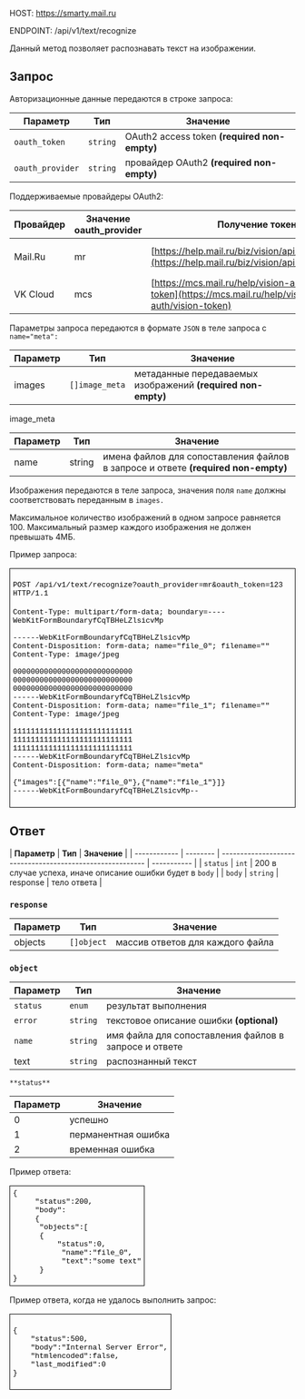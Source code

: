 HOST: https://smarty.mail.ru

ENDPOINT: /api/v1/text/recognize

Данный метод позволяет распознавать текст на изображении.

## Запрос

Авторизационные данные передаются в строке запроса:

| **Параметр**     | **Тип**  | **Значение**                                 |
| ---------------- | -------- | -------------------------------------------- |
| `oauth_token`    | `string` | OAuth2 access token **(required non-empty)** |
| `oauth_provider` | `string` | провайдер OAuth2 **(required non-empty)**    |

Поддерживаемые провайдеры OAuth2:

| **Провайдер** | **Значение oauth_provider** | **Получение токена**                                                                                     | **Проекты**               |
| ------------- | --------------------------- | -------------------------------------------------------------------------------------------------------- | ------------------------- |
| Mail.Ru       | mr                          | [https://help.mail.ru/biz/vision/api/v1/oauth_token](https://help.mail.ru/biz/vision/api/v1/oauth_token) | только внутренние проекты |
| VK Cloud           | mcs                         | [https://mcs.mail.ru/help/vision-auth/vision-token](https://mcs.mail.ru/help/vision-auth/vision-token)   | все клиенты VK Cloud           |

Параметры запроса передаются в формате `JSON` в теле запроса с `name="meta":`

| **Параметр** | **Тип**        | **Значение**                                                 |
| ------------ | -------------- | ------------------------------------------------------------ |
| images       | `[]image_meta` | метаданные передаваемых изображений **(required non-empty)** |

image_meta

| **Параметр** | **Тип** | **Значение**                                                                      |
| ------------ | ------- | --------------------------------------------------------------------------------- |
| name         | string  | имена файлов для сопоставления файлов в запросе и ответе **(required non-empty)** |

Изображения передаются в теле запроса, значения поля `name` должны соответствовать переданным в `images.`

Максимальное количество изображений в одном запросе равняется 100. Максимальный размер каждого изображения не должен превышать 4МБ.

Пример запроса:

<table border="1" cellpadding="0" cellspacing="0" style="color: rgb(0, 0, 0);border: none;"><tbody><tr><td style="border: 1pt solid windowtext;padding: 3.75pt;"><p style="margin-right: 0cm;margin-left: 0cm;font-size:16px;font-family: &quot;Times New Roman&quot;, serif;"><code style="font-family: &quot;Courier New&quot;;"><span style="font-size:13px;">POST /api/v1/text/recognize?oauth_provider=mr&amp;oauth_token=123</span></code> <code style="font-family: &quot;Courier New&quot;;"><span style="font-size:13px;">HTTP/1.1</span></code><br><br><code style="font-family: &quot;Courier New&quot;;"><span style="font-size:13px;">Content-Type: multipart/form-data; boundary=----WebKitFormBoundaryfCqTBHeLZlsicvMp</span></code><br><code style="font-family: &quot;Courier New&quot;;"><span style="font-size:13px;">&nbsp;</span></code><br><code style="font-family: &quot;Courier New&quot;;"><span style="font-size:13px;">------WebKitFormBoundaryfCqTBHeLZlsicvMp</span></code><br><code style="font-family: &quot;Courier New&quot;;"><span style="font-size:13px;">Content-Disposition: form-data; name="file_0"; filename=""</span></code><br><code style="font-family: &quot;Courier New&quot;;"><span style="font-size:13px;">Content-Type: image/jpeg</span></code><br><code style="font-family: &quot;Courier New&quot;;"><span style="font-size:13px;">&nbsp;</span></code><br><code style="font-family: &quot;Courier New&quot;;"><span style="font-size:13px;">000000000000000000000000000</span></code><br><code style="font-family: &quot;Courier New&quot;;"><span style="font-size:13px;">000000000000000000000000000</span></code><br><code style="font-family: &quot;Courier New&quot;;"><span style="font-size:13px;">000000000000000000000000000</span></code><br><code style="font-family: &quot;Courier New&quot;;"><span style="font-size:13px;">------WebKitFormBoundaryfCqTBHeLZlsicvMp</span></code><br><code style="font-family: &quot;Courier New&quot;;"><span style="font-size:13px;">Content-Disposition: form-data; name="file_1"; filename=""</span></code><br><code style="font-family: &quot;Courier New&quot;;"><span style="font-size:13px;">Content-Type: image/jpeg</span></code><br><code style="font-family: &quot;Courier New&quot;;"><span style="font-size:13px;">&nbsp;</span></code><br><code style="font-family: &quot;Courier New&quot;;"><span style="font-size:13px;">111111111111111111111111111</span></code><br><code style="font-family: &quot;Courier New&quot;;"><span style="font-size:13px;">111111111111111111111111111</span></code><br><code style="font-family: &quot;Courier New&quot;;"><span style="font-size:13px;">111111111111111111111111111</span></code><br><code style="font-family: &quot;Courier New&quot;;"><span style="font-size:13px;">------WebKitFormBoundaryfCqTBHeLZlsicvMp</span></code><br><code style="font-family: &quot;Courier New&quot;;"><span style="font-size:13px;">Content-Disposition: form-data; name="meta"</span></code><br><code style="font-family: &quot;Courier New&quot;;"><span style="font-size:13px;">&nbsp;</span></code><br><code style="font-family: &quot;Courier New&quot;;"><span style="font-size:13px;">{"images":[{"name":"file_0"},{"name":"file_1"}]}</span></code><br><code style="font-family: &quot;Courier New&quot;;"><span style="font-size:13px;">------WebKitFormBoundaryfCqTBHeLZlsicvMp--</span></code></p></td></tr></tbody></table>

## Ответ

| **Параметр** | **Тип**  | **Значение**                                              |
| ------------ | -------- | --------------------------------------------------------- | ----------- |
| `status`     | `int`    | 200 в случае успеха, иначе описание ошибки будет в `body` |
| `body`       | `string` | response                                                  | тело ответа |

### `response`

| **Параметр** | **Тип**    | **Значение**                     |
| ------------ | ---------- | -------------------------------- |
| objects      | `[]object` | массив ответов для каждого файла |

### `object`

| **Параметр** | **Тип**  | **Значение**                                          |
| ------------ | -------- | ----------------------------------------------------- |
| `status`     | `enum`   | результат выполнения                                  |
| `error`      | `string` | текстовое описание ошибки **(optional)**              |
| `name`       | `string` | имя файла для сопоставления файлов в запросе и ответе |
| text         | `string` | распознанный текст                                    |

`**status**`

| **Параметр** | **Значение**        |
| ------------ | ------------------- |
| 0            | успешно             |
| 1            | перманентная ошибка |
| 2            | временная ошибка    |

Пример ответа:

<table border="1" cellpadding="0" cellspacing="0" style="color: rgb(0, 0, 0);border: none;"><tbody><tr><td style="border: 1pt solid windowtext;padding: 3.75pt;"><pre style="margin: 0cm 0cm 0.0001pt;font-size:13px;font-family: &quot;Courier New&quot;;">{
 &nbsp;&nbsp;&nbsp;&nbsp;"status":200,
 &nbsp;&nbsp;&nbsp;&nbsp;"body":
 &nbsp;&nbsp;&nbsp;&nbsp;{&nbsp;&nbsp;&nbsp;&nbsp;&nbsp;&nbsp;&nbsp;&nbsp; </pre><pre style="margin: 0cm 0cm 0.0001pt;font-size:13px;font-family: &quot;Courier New&quot;;">&nbsp;&nbsp;&nbsp;&nbsp;&nbsp;&nbsp;"objects":[</pre><pre style="margin: 0cm 0cm 0.0001pt;font-size:13px;font-family: &quot;Courier New&quot;;">&nbsp;&nbsp;&nbsp;&nbsp;&nbsp; {</pre><pre style="margin: 0cm 0cm 0.0001pt;font-size:13px;font-family: &quot;Courier New&quot;;">&nbsp;&nbsp;&nbsp;&nbsp;&nbsp;&nbsp;&nbsp;&nbsp;&nbsp; "status":0,
 &nbsp;&nbsp;&nbsp;&nbsp;&nbsp;&nbsp;&nbsp;&nbsp;&nbsp; "name":"file_0",
 &nbsp;&nbsp;&nbsp;&nbsp;&nbsp;&nbsp;&nbsp;&nbsp;&nbsp; "text":"some text"</pre><pre style="margin: 0cm 0cm 0.0001pt;font-size:13px;font-family: &quot;Courier New&quot;;">&nbsp;&nbsp;&nbsp;&nbsp;&nbsp; }</pre><pre style="margin: 0cm 0cm 0.0001pt;font-size:13px;font-family: &quot;Courier New&quot;;">}</pre></td></tr></tbody></table>

Пример ответа, когда не удалось выполнить запрос:

<table border="1" cellpadding="0" cellspacing="0" style="color: rgb(0, 0, 0);border: none;"><tbody><tr><td style="border: 1pt solid windowtext;padding: 3.75pt;"><p style="margin-right: 0cm;margin-left: 0cm;font-size:16px;font-family: &quot;Times New Roman&quot;, serif;"><code style="font-family: &quot;Courier New&quot;;"><span style="font-size:13px;">{</span></code><br><code style="font-family: &quot;Courier New&quot;;"><span style="font-size:13px;">&nbsp; &nbsp; "status":500,</span></code><br><code style="font-family: &quot;Courier New&quot;;"><span style="font-size:13px;">&nbsp; &nbsp; "body":"Internal Server Error",</span></code><br><code style="font-family: &quot;Courier New&quot;;"><span style="font-size:13px;">&nbsp; &nbsp; "htmlencoded":false,</span></code><br><code style="font-family: &quot;Courier New&quot;;"><span style="font-size:13px;">&nbsp; &nbsp; "last_modified":0</span></code><br><code style="font-family: &quot;Courier New&quot;;"><span style="font-size:13px;">}</span></code></p></td></tr></tbody></table>
